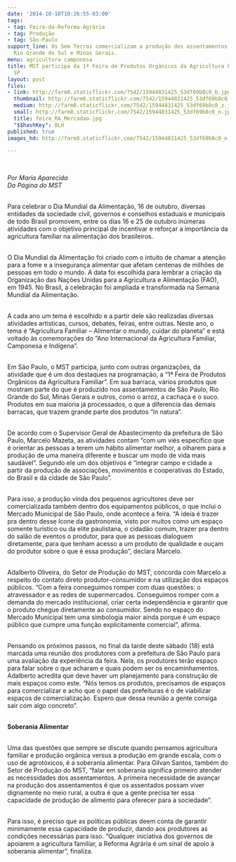 ```yaml
---
date: '2014-10-18T10:26:55-03:00'
tags:
- tag: Feira-da-Reforma-Agrária
- tag: Produção
- tag: São-Paulo
support_line: Os Sem Terras comercializam a produção dos assentamentos de São Paulo,
  Rio Grande do Sul e Minas Gerais.
menu: agricultura camponesa
title: MST participa da 1ª Feira de Produtos Orgânicos da Agricultura Familiar em
  SP
layout: post
files:
- link: http://farm8.staticflickr.com/7542/15944831425_53df69b8c0_b.jpg
  thumbnail: http://farm8.staticflickr.com/7542/15944831425_53df69b8c0_t.jpg
  medium: http://farm8.staticflickr.com/7542/15944831425_53df69b8c0_z.jpg
  small: http://farm8.staticflickr.com/7542/15944831425_53df69b8c0_n.jpg
  title: feira_RA_Mercadao.jpg
  "$$hashKey": 0LH
published: true
images_hd: http://farm8.staticflickr.com/7542/15944831425_53df69b8c0_n.jpg

---
```

<div id="content-header">
<div id="content-title">
<p>&nbsp;</p>
</div>
</div>

<div id="content-area">
<div id="default-content">
<div id="node-16626">
<div>
<p><em>Por Maria Aparecida<br />
Da P&aacute;gina do MST</em></p>

<p><br />
Para celebrar o Dia Mundial da Alimenta&ccedil;&atilde;o, 16 de outubro, diversas entidades da sociedade civil, governos e conselhos estaduais e municipais de todo Brasil promovem, entre os dias 16 e 25 de outubro in&uacute;meras atividades com o objetivo principal de incentivar e refor&ccedil;ar a import&acirc;ncia da agricultura familiar na alimenta&ccedil;&atilde;o dos brasileiros.</p>

<p><br />
O Dia Mundial da Alimenta&ccedil;&atilde;o foi criado com o intuito de chamar a aten&ccedil;&atilde;o para a fome e a inseguran&ccedil;a alimentar que afetam centenas de milh&otilde;es de pessoas em todo o mundo. A data foi escolhida para lembrar a cria&ccedil;&atilde;o da Organiza&ccedil;&atilde;o das Na&ccedil;&otilde;es Unidas para a Agricultura e Alimenta&ccedil;&atilde;o (FAO), em 1945. No Brasil, a celebra&ccedil;&atilde;o foi ampliada e transformada na Semana Mundial da Alimenta&ccedil;&atilde;o.</p>

<p><br />
A cada ano um tema &eacute; escolhido e a partir dele s&atilde;o realizadas diversas atividades art&iacute;sticas, cursos, debates, feiras, entre outras. Neste ano, o tema &eacute; &ldquo;Agricultura Familiar &ndash; Alimentar o mundo, cuidar do planeta&rdquo; e est&aacute; voltado &agrave;s comemora&ccedil;&otilde;es do &ldquo;Ano Internacional da Agricultura Familiar, Camponesa e Ind&iacute;gena&rdquo;.</p>

<p><br />
Em S&atilde;o Paulo, o MST participa, junto com outras organiza&ccedil;&otilde;es, da atividade que &eacute; um dos destaques na programa&ccedil;&atilde;o, a &ldquo;1&ordf; Feira de Produtos Org&acirc;nicos da Agricultura Familiar&rdquo;. Em sua barraca, v&aacute;rios produtos que mostram parte do que &eacute; produzido nos assentamentos de S&atilde;o Paulo, Rio Grande do Sul, Minas Gerais e outros, como o arroz, a cacha&ccedil;a e o suco. Produtos em sua maioria j&aacute; processados, o que a diferencia das demais barracas, que trazem grande parte dos produtos &ldquo;in natura&rdquo;.</p>

<p><br />
De acordo com o Supervisor Geral de Abastecimento da prefeitura de S&atilde;o Paulo, Marcelo Mazeta, as atividades contam &ldquo;com um vi&eacute;s espec&iacute;fico que &eacute; orientar as pessoas a terem um h&aacute;bito alimentar melhor, a olharem para a produ&ccedil;&atilde;o de uma maneira diferente e buscar um modo de vida mais saud&aacute;vel&rdquo;. Segundo ele um dos objetivos &eacute; &ldquo;integrar campo e cidade a partir da produ&ccedil;&atilde;o de associa&ccedil;&otilde;es, movimentos e cooperativas do Estado, do Brasil e da cidade de S&atilde;o Paulo&rdquo;.</p>

<p><br />
Para isso, a produ&ccedil;&atilde;o vinda dos pequenos agricultores deve ser comercializada tamb&eacute;m dentro dos equipamentos p&uacute;blicos, o que inclui o Mercado Municipal de S&atilde;o Paulo, onde acontece a feira. &ldquo;A ideia &eacute; trazer pra dentro desse &iacute;cone da gastronomia, visto por muitos como um espa&ccedil;o somente tur&iacute;stico ou da elite paulistana, o cidad&atilde;o comum, trazer pra dentro do sal&atilde;o de eventos o produtor, para que as pessoas dialoguem diretamente, para que tenham acesso a um produto de qualidade e ou&ccedil;am do produtor sobre o que &eacute; essa produ&ccedil;&atilde;o&rdquo;, declara Marcelo.</p>

<p><br />
Adalberto Oliveira, do Setor de Produ&ccedil;&atilde;o do MST, concorda com Marcelo a respeito do contato direto produtor&ndash;consumidor e na utiliza&ccedil;&atilde;o dos espa&ccedil;os p&uacute;blicos. &ldquo;Com a feira conseguimos romper com duas quest&otilde;es: o atravessador e as redes de supermercados. Conseguimos romper com a demanda do mercado institucional, criar certa independ&ecirc;ncia e garantir que o produto chegue diretamente ao consumidor. Sendo no espa&ccedil;o do Mercado Municipal tem uma simbologia maior ainda porque &eacute; um espa&ccedil;o p&uacute;blico que cumpre uma fun&ccedil;&atilde;o explicitamente comercial&rdquo;, afirma.</p>

<p><br />
Pensando os pr&oacute;ximos passos, no final da tarde deste s&aacute;bado (18) est&aacute; marcada uma reuni&atilde;o dos produtores com a prefeitura de S&atilde;o Paulo para uma avalia&ccedil;&atilde;o da experi&ecirc;ncia da feira. Nela, os produtores ter&atilde;o espa&ccedil;o para falar sobre o que acharam e quais podem ser os encaminhamentos. Adalberto acredita que deve haver um planejamento para constru&ccedil;&atilde;o de mais espa&ccedil;os como este. &ldquo;N&oacute;s temos os produtos, precisamos de espa&ccedil;os para comercializar e acho que o papel das prefeituras &eacute; o de viabilizar espa&ccedil;os de comercializa&ccedil;&atilde;o. Espero que dessa reuni&atilde;o a gente consiga sair com algo concreto&rdquo;.</p>

<p><br />
<strong>Soberania Alimentar</strong></p>

<p><br />
Uma das quest&otilde;es que sempre se discute quando pensamos agricultura familiar e produ&ccedil;&atilde;o org&acirc;nica versus a produ&ccedil;&atilde;o em grande escala, com o uso de agrot&oacute;xicos, &eacute; a soberania alimentar. Para Gilvan Santos, tamb&eacute;m do Setor de Produ&ccedil;&atilde;o do MST, &ldquo;falar em soberania significa primeiro atender as necessidades dos assentamentos. A primeira necessidade de avan&ccedil;ar na produ&ccedil;&atilde;o dos assentamentos &eacute; que os assentados possam viver dignamente no meio rural, a outra &eacute; que a gente precisa ter essa capacidade de produ&ccedil;&atilde;o de alimento para oferecer para a sociedade&rdquo;.</p>

<p><br />
Para isso, &eacute; preciso que as pol&iacute;ticas p&uacute;blicas deem conta de garantir minimamente essa capacidade de produzir, dando aos produtores as condi&ccedil;&otilde;es necess&aacute;rias para isso. &ldquo;Qualquer iniciativa dos governos de apoiarem a agricultura familiar, a Reforma Agr&aacute;ria &eacute; um sinal de apoio &agrave; soberania alimentar&rdquo;, finaliza.</p>

<p>&nbsp;</p>
</div>
</div>
</div>
</div>
